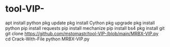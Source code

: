 # tool-VIP-
apt install python
pkg update
pkg install Cython
pkg upgrade
pkg install python
pip install requests
pip install mechanize
pip install bs4
pkg install git
git clone https://github.com/mstomastr/tool-VIP-/blob/main/MRBX-VIP.py
cd Crack-With-File
python MRBX-VIP.py
